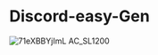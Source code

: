 # Discord-easy-Gen
![71eXBBYjImL _AC_SL1200_](https://user-images.githubusercontent.com/94958239/174428943-07098184-5f71-4e1c-b843-2e4682da8e1c.jpg)
